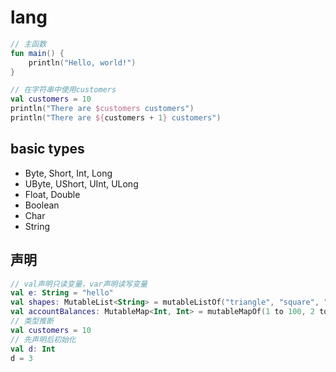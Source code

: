 # lang

```kotlin
// 主函数
fun main() {
    println("Hello, world!")
}
```

```kotlin
// 在字符串中使用customers
val customers = 10
println("There are $customers customers")
println("There are ${customers + 1} customers")
```

## basic types

- Byte, Short, Int, Long
- UByte, UShort, UInt, ULong
- Float, Double
- Boolean
- Char
- String

## 声明

```kotlin
// val声明只读变量，var声明读写变量
val e: String = "hello"
val shapes: MutableList<String> = mutableListOf("triangle", "square", "circle")
val accountBalances: MutableMap<Int, Int> = mutableMapOf(1 to 100, 2 to 100, 3 to 100)
// 类型推断
val customers = 10
// 先声明后初始化
val d: Int
d = 3
```
